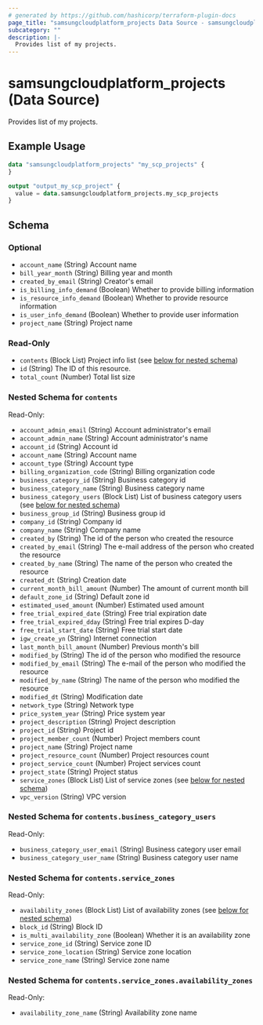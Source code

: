 ```yaml
---
# generated by https://github.com/hashicorp/terraform-plugin-docs
page_title: "samsungcloudplatform_projects Data Source - samsungcloudplatform"
subcategory: ""
description: |-
  Provides list of my projects.
---
```


# samsungcloudplatform_projects (Data Source)

Provides list of my projects.

## Example Usage

```terraform
data "samsungcloudplatform_projects" "my_scp_projects" {
}

output "output_my_scp_project" {
  value = data.samsungcloudplatform_projects.my_scp_projects
}
```

<!-- schema generated by tfplugindocs -->
## Schema

### Optional

- `account_name` (String) Account name
- `bill_year_month` (String) Billing year and month
- `created_by_email` (String) Creator's email
- `is_billing_info_demand` (Boolean) Whether to provide billing information
- `is_resource_info_demand` (Boolean) Whether to provide resource information
- `is_user_info_demand` (Boolean) Whether to provide user information
- `project_name` (String) Project name

### Read-Only

- `contents` (Block List) Project info list (see [below for nested schema](#nestedblock--contents))
- `id` (String) The ID of this resource.
- `total_count` (Number) Total list size

<a id="nestedblock--contents"></a>
### Nested Schema for `contents`

Read-Only:

- `account_admin_email` (String) Account administrator's email
- `account_admin_name` (String) Account administrator's name
- `account_id` (String) Account id
- `account_name` (String) Account name
- `account_type` (String) Account type
- `billing_organization_code` (String) Billing organization code
- `business_category_id` (String) Business category id
- `business_category_name` (String) Business category name
- `business_category_users` (Block List) List of business category users (see [below for nested schema](#nestedblock--contents--business_category_users))
- `business_group_id` (String) Business group id
- `company_id` (String) Company id
- `company_name` (String) Company name
- `created_by` (String) The id of the person who created the resource
- `created_by_email` (String) The e-mail address of the person who created the resource
- `created_by_name` (String) The name of the person who created the resource
- `created_dt` (String) Creation date
- `current_month_bill_amount` (Number) The amount of current month bill
- `default_zone_id` (String) Default zone id
- `estimated_used_amount` (Number) Estimated used amount
- `free_trial_expired_date` (String) Free trial expiration date
- `free_trial_expired_dday` (String) Free trial expires D-day
- `free_trial_start_date` (String) Free trial start date
- `igw_create_yn` (String) Internet connection
- `last_month_bill_amount` (Number) Previous month's bill
- `modified_by` (String) The id of the person who modified the resource
- `modified_by_email` (String) The e-mail of the person who modified the resource
- `modified_by_name` (String) The name of the person who modified the resource
- `modified_dt` (String) Modification date
- `network_type` (String) Network type
- `price_system_year` (String) Price system year
- `project_description` (String) Project description
- `project_id` (String) Project id
- `project_member_count` (Number) Project members count
- `project_name` (String) Project name
- `project_resource_count` (Number) Project resources count
- `project_service_count` (Number) Project services count
- `project_state` (String) Project status
- `service_zones` (Block List) List of service zones (see [below for nested schema](#nestedblock--contents--service_zones))
- `vpc_version` (String) VPC version

<a id="nestedblock--contents--business_category_users"></a>
### Nested Schema for `contents.business_category_users`

Read-Only:

- `business_category_user_email` (String) Business category user email
- `business_category_user_name` (String) Business category user name


<a id="nestedblock--contents--service_zones"></a>
### Nested Schema for `contents.service_zones`

Read-Only:

- `availability_zones` (Block List) List of availability zones (see [below for nested schema](#nestedblock--contents--service_zones--availability_zones))
- `block_id` (String) Block ID
- `is_multi_availability_zone` (Boolean) Whether it is an availability zone
- `service_zone_id` (String) Service zone ID
- `service_zone_location` (String) Service zone location
- `service_zone_name` (String) Service zone name

<a id="nestedblock--contents--service_zones--availability_zones"></a>
### Nested Schema for `contents.service_zones.availability_zones`

Read-Only:

- `availability_zone_name` (String) Availability zone name


